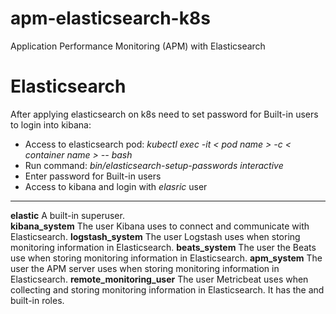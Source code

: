 # apm-elasticsearch-k8s
Application Performance Monitoring (APM) with Elasticsearch

# Elasticsearch
After applying elasticsearch on k8s need to set password for Built-in users to login into kibana:
- Access to elasticsearch pod: _kubectl exec -it < pod name > -c < container name > -- bash_
- Run command: _bin/elasticsearch-setup-passwords interactive_
- Enter password for Built-in users
- Access to kibana and login with _elasric_ user
---
**elastic**
A built-in superuser.  
**kibana_system**
The user Kibana uses to connect and communicate with Elasticsearch.
**logstash_system**
The user Logstash uses when storing monitoring information in Elasticsearch.
**beats_system**
The user the Beats use when storing monitoring information in Elasticsearch.
**apm_system**
The user the APM server uses when storing monitoring information in Elasticsearch.
**remote_monitoring_user**
The user Metricbeat uses when collecting and storing monitoring information in Elasticsearch. It has the and built-in roles.